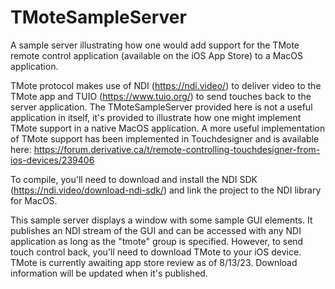 # TMoteSampleServer
A sample server illustrating how one would add support for the TMote remote control application (available on the iOS App Store) to a MacOS application. 

TMote protocol makes use of NDI (https://ndi.video/) to deliver video to the TMote app and TUIO (https://www.tuio.org/) to send touches back to the server application. The TMoteSampleServer provided here is not a useful application in itself, it's provided to illustrate how one might implement TMote support in a native MacOS application. A more useful implementation of TMote support has been implemented in Touchdesigner and is available here: https://forum.derivative.ca/t/remote-controlling-touchdesigner-from-ios-devices/239406

To compile, you'll need to download and install the NDI SDK (https://ndi.video/download-ndi-sdk/) and link the project to the NDI library for MacOS.

This sample server displays a window with some sample GUI elements. It publishes an NDI stream of the GUI and can be accessed with any NDI application as long as the "tmote" group is specified. However, to send touch control back, you'll need to download TMote to your iOS device. TMote is currently awaiting app store review as of 8/13/23. Download information will be updated when it's published.
